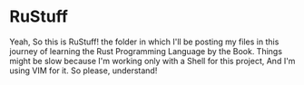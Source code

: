# RuStuff
Yeah, So this is RuStuff! the folder in which I'll be posting my files in this journey of learning the Rust Programming Language by the Book.
Things might be slow because I'm working only with a Shell for this project, And I'm using VIM for it. So please, understand!
